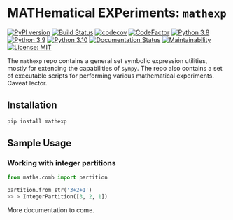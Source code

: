 # MATHematical EXPeriments: `mathexp`

[![PyPI version](https://badge.fury.io/py/mathexp.svg)](https://badge.fury.io/py/mathexp)
[![Build Status](https://travis-ci.com/jwkennington/mathexp.svg?branch=main)](https://travis-ci.com/jwkennington/mathexp)
[![codecov](https://codecov.io/gh/jwkennington/mathexp/branch/main/graph/badge.svg?token=3Z3Z3Z3Z3Z)](https://codecov.io/gh/jwkennington/mathexp)
[![CodeFactor](https://www.codefactor.io/repository/github/jwkennington/mathexp/badge)](https://www.codefactor.io/repository/github/jwkennington/mathexp)
[![Python 3.8](https://img.shields.io/badge/python-3.8-blue.svg)](https://www.python.org/downloads/release/python-3818/)
[![Python 3.9](https://img.shields.io/badge/python-3.9-blue.svg)](https://www.python.org/downloads/release/python-391/)
[![Python 3.10](https://img.shields.io/badge/python-3.10-blue.svg)](https://www.python.org/downloads/release/python-3100/)
[![Documentation Status](https://readthedocs.org/projects/mathexp/badge/?version=latest)](https://mathexp.readthedocs.io/en/latest/?badge=latest)
[![Maintainability](https://api.codeclimate.com/v1/badges/64bec68e4630ae8fbef0/maintainability)](https://codeclimate.com/github/JWKennington/mathexp/maintainability)
[![License: MIT](https://img.shields.io/badge/License-MIT-yellow.svg)](https://opensource.org/licenses/MIT)

The `mathexp` repo contains a general set symbolic expression utilities, mostly for extending the capabilities of `sympy`. The repo also contains a set of executable scripts for performing various mathematical experiments. Caveat lector.

## Installation

```bash
pip install mathexp
```

## Sample Usage

### Working with integer partitions

```python
from maths.comb import partition

partition.from_str('3+2+1')
>> > IntegerPartition([3, 2, 1])
```

More documentation to come.
